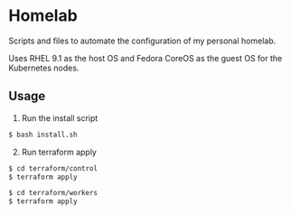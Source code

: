 # Homelab

Scripts and files to automate the configuration of my personal homelab.

Uses RHEL 9.1 as the host OS and Fedora CoreOS as the guest OS for the Kubernetes nodes.

## Usage

1. Run the install script
```bash
$ bash install.sh
```

2. Run terraform apply
```bash
$ cd terraform/control
$ terraform apply
```
```bash
$ cd terraform/workers
$ terraform apply
```